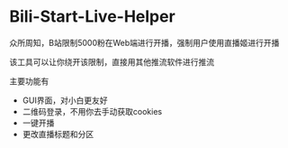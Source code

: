 # Bili-Start-Live-Helper

众所周知，B站限制5000粉在Web端进行开播，强制用户使用直播姬进行开播

该工具可以让你绕开该限制，直接用其他推流软件进行推流

主要功能有

- GUI界面，对小白更友好
- 二维码登录，不用你去手动获取cookies
- 一键开播
- 更改直播标题和分区